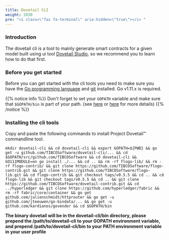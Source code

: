 ```yaml
---
title: Dovetail CLI
weight: 2030
pre: "<i class=\"fas fa-terminal\" aria-hidden=\"true\"></i> "
---
```

### Introduction
The dovetail cli is a tool to mainly generate smart contracts for a given model built using ui tool [Dovetail Studio](../getting-started-webui), so we recommend you to learn how to do that first.

### Before you get started
Before you can get started with the cli tools you need to make sure you have the [Go programming language](https://golang.org/doc/install) and [git](https://git-scm.com/book/en/v2/Getting-Started-Installing-Git) installed. Go v1.11.x is required.

{{% notice info %}}
Don't forget to set your `GOPATH` variable and make sure that `$GOPATH/bin` is part of your path. (see [here](https://golang.org/doc/code.html#GOPATH) or [here](https://github.com/golang/go/wiki/SettingGOPATH) for more details)
{{% /notice %}}

### Installing the cli tools

Copy and paste the following commands to install Project Dovetail™ commandline tool.

```
mkdir dovetail-cli && cd dovetail-cli && export GOPATH=${PWD} && go get -u github.com/TIBCOSoftware/dovetail-cli/... && cd $GOPATH/src/github.com/TIBCOSoftware && cd dovetail-cli && GO111MODULE=on go install ./... && cd .. && rm -rf flogo-lib/ && rm -rf flogo-contrib/ && git clone https://github.com/TIBCOSoftware/flogo-contrib.git && git clone https://github.com/TIBCOSoftware/flogo-lib.git && cd flogo-contrib && git checkout tags/v0.5.5 && cd .. && cd flogo-lib && git checkout tags/v0.5.5 && cd .. && git clone https://github.com/TIBCOSoftware/dovetail-contrib.git && cd ../hyperledger && git clone https://github.com/hyperledger/fabric && rm -rf fabric/core/container && go get github.com/julienschmidt/httprouter && go get -u github.com/jteeuwen/go-bindata/... && go get -u github.com/kardianos/govendor && cd $GOPATH/bin
```

**The binary dovetail will be in the dovetail-cli/bin directory, please prepend the /path/to/dovetail-cli to your GOPATH environment variable, and prepend /path/to/dovetail-cli/bin to your PATH environment variable in your user profile**
